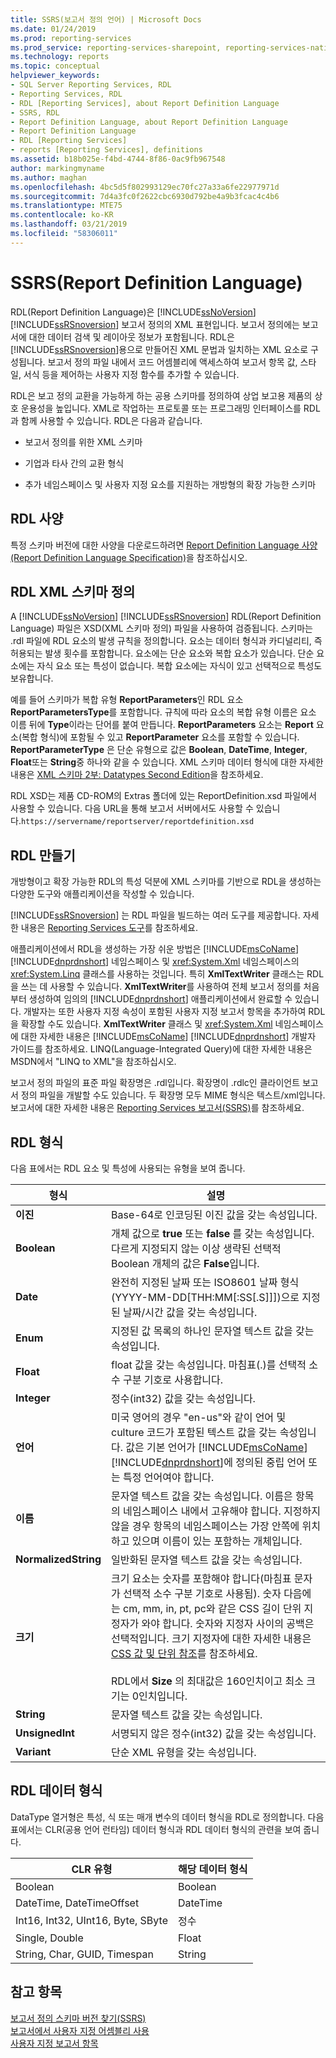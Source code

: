 ```yaml
---
title: SSRS(보고서 정의 언어) | Microsoft Docs
ms.date: 01/24/2019
ms.prod: reporting-services
ms.prod_service: reporting-services-sharepoint, reporting-services-native
ms.technology: reports
ms.topic: conceptual
helpviewer_keywords:
- SQL Server Reporting Services, RDL
- Reporting Services, RDL
- RDL [Reporting Services], about Report Definition Language
- SSRS, RDL
- Report Definition Language, about Report Definition Language
- Report Definition Language
- RDL [Reporting Services]
- reports [Reporting Services], definitions
ms.assetid: b18b025e-f4bd-4744-8f86-0ac9fb967548
author: markingmyname
ms.author: maghan
ms.openlocfilehash: 4bc5d5f802993129ec70fc27a33a6fe22977971d
ms.sourcegitcommit: 7d4a3fc0f2622cbc6930d792be4a9b3fcac4c4b6
ms.translationtype: MTE75
ms.contentlocale: ko-KR
ms.lasthandoff: 03/21/2019
ms.locfileid: "58306011"
---
```

# <a name="report-definition-language-ssrs"></a>SSRS(Report Definition Language)
  RDL(Report Definition Language)은 [!INCLUDE[ssNoVersion](../../includes/ssnoversion-md.md)] [!INCLUDE[ssRSnoversion](../../includes/ssrsnoversion-md.md)] 보고서 정의의 XML 표현입니다. 보고서 정의에는 보고서에 대한 데이터 검색 및 레이아웃 정보가 포함됩니다. RDL은 [!INCLUDE[ssRSnoversion](../../includes/ssrsnoversion-md.md)]용으로 만들어진 XML 문법과 일치하는 XML 요소로 구성됩니다. 보고서 정의 파일 내에서 코드 어셈블리에 액세스하여 보고서 항목 값, 스타일, 서식 등을 제어하는 사용자 지정 함수를 추가할 수 있습니다.  
  
 RDL은 보고 정의 교환을 가능하게 하는 공용 스키마를 정의하여 상업 보고용 제품의 상호 운용성을 높입니다. XML로 작업하는 프로토콜 또는 프로그래밍 인터페이스를 RDL과 함께 사용할 수 있습니다. RDL은 다음과 같습니다.  
  
-   보고서 정의를 위한 XML 스키마  
  
-   기업과 타사 간의 교환 형식  
  
-   추가 네임스페이스 및 사용자 지정 요소를 지원하는 개방형의 확장 가능한 스키마  
  
##  <a name="bkmk_RDL_Specifications"></a> RDL 사양  
 특정 스키마 버전에 대한 사양을 다운로드하려면 [Report Definition Language 사양(Report Definition Language Specification)](https://go.microsoft.com/fwlink/?linkid=116865)을 참조하십시오.  
  
##  <a name="bkmk_RDL_XML_Schema_Definition"></a> RDL XML 스키마 정의  
 A [!INCLUDE[ssNoVersion](../../includes/ssnoversion-md.md)] [!INCLUDE[ssRSnoversion](../../includes/ssrsnoversion-md.md)] RDL(Report Definition Language) 파일은 XSD(XML 스키마 정의) 파일을 사용하여 검증됩니다. 스키마는 .rdl 파일에 RDL 요소의 발생 규칙을 정의합니다. 요소는 데이터 형식과 카디널리티, 즉 허용되는 발생 횟수를 포함합니다. 요소에는 단순 요소와 복합 요소가 있습니다. 단순 요소에는 자식 요소 또는 특성이 없습니다. 복합 요소에는 자식이 있고 선택적으로 특성도 보유합니다.  
  
 예를 들어 스키마가 복합 유형 **ReportParameters**인 RDL 요소 **ReportParametersType**를 포함합니다. 규칙에 따라 요소의 복합 유형 이름은 요소 이름 뒤에 **Type**이라는 단어를 붙여 만듭니다. **ReportParameters** 요소는 **Report** 요소(복합 형식)에 포함될 수 있고 **ReportParameter** 요소를 포함할 수 있습니다. **ReportParameterType** 은 단순 유형으로 값은 **Boolean**, **DateTime**, **Integer**, **Float**또는 **String**중 하나와 같을 수 있습니다. XML 스키마 데이터 형식에 대한 자세한 내용은 [XML 스키마 2부: Datatypes Second Edition](https://go.microsoft.com/fwlink/?linkid=4871)을 참조하세요.  
  
 RDL XSD는 제품 CD-ROM의 Extras 폴더에 있는 ReportDefinition.xsd 파일에서 사용할 수 있습니다. 다음 URL을 통해 보고서 서버에서도 사용할 수 있습니다.`https://servername/reportserver/reportdefinition.xsd`  
  
##  <a name="bkmk_Creating_RDL"></a> RDL 만들기  
 개방형이고 확장 가능한 RDL의 특성 덕분에 XML 스키마를 기반으로 RDL을 생성하는 다양한 도구와 애플리케이션을 작성할 수 있습니다.  
  
 [!INCLUDE[ssRSnoversion](../../includes/ssrsnoversion-md.md)] 는 RDL 파일을 빌드하는 여러 도구를 제공합니다. 자세한 내용은 [Reporting Services 도구](../../reporting-services/tools/reporting-services-tools.md)를 참조하세요.  
  
 애플리케이션에서 RDL을 생성하는 가장 쉬운 방법은 [!INCLUDE[msCoName](../../includes/msconame-md.md)][!INCLUDE[dnprdnshort](../../includes/dnprdnshort-md.md)] 네임스페이스 및 <xref:System.Xml> 네임스페이스의 <xref:System.Linq> 클래스를 사용하는 것입니다. 특히 **XmlTextWriter** 클래스는 RDL을 쓰는 데 사용할 수 있습니다. **XmlTextWriter**를 사용하여 전체 보고서 정의를 처음부터 생성하여 임의의 [!INCLUDE[dnprdnshort](../../includes/dnprdnshort-md.md)] 애플리케이션에서 완료할 수 있습니다. 개발자는 또한 사용자 지정 속성이 포함된 사용자 지정 보고서 항목을 추가하여 RDL을 확장할 수도 있습니다. **XmlTextWriter** 클래스 및 <xref:System.Xml> 네임스페이스에 대한 자세한 내용은 [!INCLUDE[msCoName](../../includes/msconame-md.md)] [!INCLUDE[dnprdnshort](../../includes/dnprdnshort-md.md)] 개발자 가이드를 참조하세요. LINQ(Language-Integrated Query)에 대한 자세한 내용은 MSDN에서 "LINQ to XML"을 참조하십시오.  
  
 보고서 정의 파일의 표준 파일 확장명은 .rdl입니다. 확장명이 .rdlc인 클라이언트 보고서 정의 파일을 개발할 수도 있습니다. 두 확장명 모두 MIME 형식은 텍스트/xml입니다. 보고서에 대한 자세한 내용은 [Reporting Services 보고서&#40;SSRS&#41;](../../reporting-services/reports/reporting-services-reports-ssrs.md)를 참조하세요.  
  
##  <a name="bkmk_RDL_Types"></a> RDL 형식  
 다음 표에서는 RDL 요소 및 특성에 사용되는 유형을 보여 줍니다.  
  
|형식|설명|  
|----------|-----------------|  
|**이진**|Base-64로 인코딩된 이진 값을 갖는 속성입니다.|  
|**Boolean**|개체 값으로 **true** 또는 **false** 를 갖는 속성입니다. 다르게 지정되지 않는 이상 생략된 선택적 Boolean 개체의 값은 **False**입니다.|  
|**Date**|완전히 지정된 날짜 또는 ISO8601 날짜 형식(YYYY-MM-DD[THH:MM[:SS[.S]]])으로 지정된 날짜/시간 값을 갖는 속성입니다.|  
|**Enum**|지정된 값 목록의 하나인 문자열 텍스트 값을 갖는 속성입니다.|  
|**Float**|float 값을 갖는 속성입니다. 마침표(.)를 선택적 소수 구분 기호로 사용합니다.|  
|**Integer**|정수(int32) 값을 갖는 속성입니다.|  
|**언어**|미국 영어의 경우 "en-us"와 같이 언어 및 culture 코드가 포함된 텍스트 값을 갖는 속성입니다. 값은 기본 언어가 [!INCLUDE[msCoName](../../includes/msconame-md.md)] [!INCLUDE[dnprdnshort](../../includes/dnprdnshort-md.md)]에 정의된 중립 언어 또는 특정 언어여야 합니다.|  
|**이름**|문자열 텍스트 값을 갖는 속성입니다. 이름은 항목의 네임스페이스 내에서 고유해야 합니다. 지정하지 않을 경우 항목의 네임스페이스는 가장 안쪽에 위치하고 있으며 이름이 있는 포함하는 개체입니다.|  
|**NormalizedString**|일반화된 문자열 텍스트 값을 갖는 속성입니다.|  
|**크기**|크기 요소는 숫자를 포함해야 합니다(마침표 문자가 선택적 소수 구분 기호로 사용됨). 숫자 다음에는 cm, mm, in, pt, pc와 같은 CSS 길이 단위 지정자가 와야 합니다. 숫자와 지정자 사이의 공백은 선택적입니다. 크기 지정자에 대한 자세한 내용은 [CSS 값 및 단위 참조](/previous-versions//ms537660(v=vs.85))를 참조하세요.<br /><br /> RDL에서 **Size** 의 최대값은 160인치이고 최소 크기는 0인치입니다.|  
|**String**|문자열 텍스트 값을 갖는 속성입니다.|  
|**UnsignedInt**|서명되지 않은 정수(int32) 값을 갖는 속성입니다.|  
|**Variant**|단순 XML 유형을 갖는 속성입니다.|  
  
##  <a name="bkmk_RDL_Data_Types"></a> RDL 데이터 형식  
 DataType 열거형은 특성, 식 또는 매개 변수의 데이터 형식을 RDL로 정의합니다. 다음 표에서는 CLR(공용 언어 런타임) 데이터 형식과 RDL 데이터 형식의 관련을 보여 줍니다.  
  
|**CLR 유형**|**해당 데이터 형식**|  
|-----------------------|---------------------------------|  
|Boolean|Boolean|  
|DateTime, DateTimeOffset|DateTime|  
|Int16, Int32, UInt16, Byte, SByte|정수|  
|Single, Double|Float|  
|String, Char, GUID, Timespan|String|  
  
## <a name="see-also"></a>참고 항목  
 [보고서 정의 스키마 버전 찾기&#40;SSRS&#41;](../../reporting-services/reports/find-the-report-definition-schema-version-ssrs.md)   
 [보고서에서 사용자 지정 어셈블리 사용](../../reporting-services/custom-assemblies/using-custom-assemblies-with-reports.md)   
 [사용자 지정 보고서 항목](../../reporting-services/custom-report-items/custom-report-items.md)  
  
  
